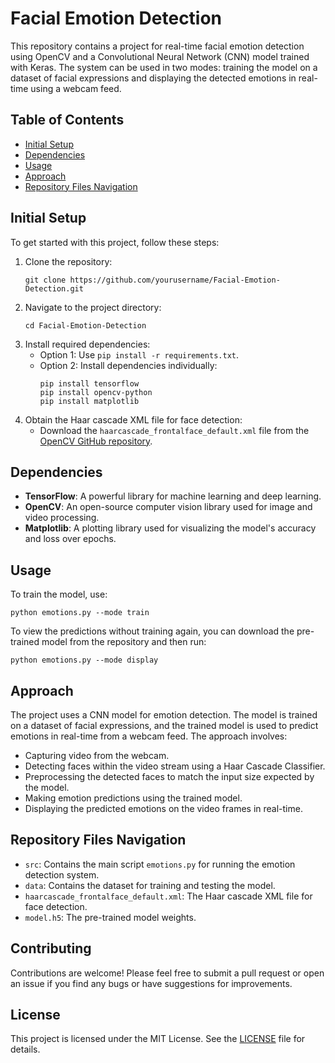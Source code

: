 # Facial Emotion Detection

This repository contains a project for real-time facial emotion detection using OpenCV and a Convolutional Neural Network (CNN) model trained with Keras. The system can be used in two modes: training the model on a dataset of facial expressions and displaying the detected emotions in real-time using a webcam feed.

## Table of Contents

- [Initial Setup](#initial-setup)
- [Dependencies](#dependencies)
- [Usage](#usage)
- [Approach](#approach)
- [Repository Files Navigation](#repository-files-navigation)

## Initial Setup

To get started with this project, follow these steps:

1. Clone the repository:
   ```
   git clone https://github.com/yourusername/Facial-Emotion-Detection.git
   ```
2. Navigate to the project directory:
   ```
   cd Facial-Emotion-Detection
   ```
3. Install required dependencies:
   - Option 1: Use `pip install -r requirements.txt`.
   - Option 2: Install dependencies individually:
     ```
     pip install tensorflow
     pip install opencv-python
     pip install matplotlib
     ```
4. Obtain the Haar cascade XML file for face detection:
   - Download the `haarcascade_frontalface_default.xml` file from the [OpenCV GitHub repository](https://github.com/opencv/opencv/tree/master/data/haarcascades).

## Dependencies

- **TensorFlow**: A powerful library for machine learning and deep learning.
- **OpenCV**: An open-source computer vision library used for image and video processing.
- **Matplotlib**: A plotting library used for visualizing the model's accuracy and loss over epochs.

## Usage

To train the model, use:
```
python emotions.py --mode train
```

To view the predictions without training again, you can download the pre-trained model from the repository and then run:
```
python emotions.py --mode display
```

## Approach

The project uses a CNN model for emotion detection. The model is trained on a dataset of facial expressions, and the trained model is used to predict emotions in real-time from a webcam feed. The approach involves:

- Capturing video from the webcam.
- Detecting faces within the video stream using a Haar Cascade Classifier.
- Preprocessing the detected faces to match the input size expected by the model.
- Making emotion predictions using the trained model.
- Displaying the predicted emotions on the video frames in real-time.

## Repository Files Navigation

- `src`: Contains the main script `emotions.py` for running the emotion detection system.
- `data`: Contains the dataset for training and testing the model.
- `haarcascade_frontalface_default.xml`: The Haar cascade XML file for face detection.
- `model.h5`: The pre-trained model weights.

## Contributing

Contributions are welcome! Please feel free to submit a pull request or open an issue if you find any bugs or have suggestions for improvements.

## License

This project is licensed under the MIT License. See the [LICENSE](LICENSE) file for details.
